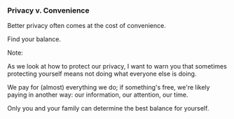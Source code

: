 ### Privacy v. Convenience

Better privacy often comes at the cost of convenience.

<!-- .element: class="fragment" --> Find your balance.

Note:

As we look at how to protect our privacy, I want to warn you that sometimes protecting yourself means not doing what everyone else is doing.

We pay for (almost) everything we do; if something's free, we're likely paying in another way: our information, our attention, our time.

Only you and your family can determine the best balance for yourself.
